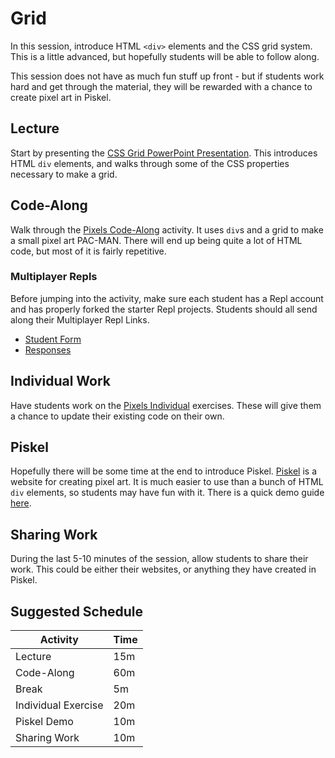 # Grid
In this session, introduce HTML `<div>` elements and the CSS grid system. This is a little advanced, but hopefully students will be able to follow along.

This session does not have as much fun stuff up front - but if students work hard and get through the material, they will be rewarded with a chance to create pixel art in Piskel.

## Lecture
Start by presenting the [CSS Grid PowerPoint Presentation](CssGrid.pptx). This introduces HTML `div` elements, and walks through some of the CSS properties necessary to make a grid.

## Code-Along
Walk through the [Pixels Code-Along](PixelsCodeAlong.md) activity. It uses `div`s and a grid to make a small pixel art PAC-MAN. There will end up being quite a lot of HTML code, but most of it is fairly repetitive.

### Multiplayer Repls
Before jumping into the activity, make sure each student has a Repl account and has properly forked the starter Repl projects. Students should all send along their Multiplayer Repl Links.

- [Student Form](https://forms.gle/tw1bQoptj9M8Jts68)
- [Responses](https://docs.google.com/spreadsheets/d/1k1gBrOYVu2J2e4mpx9HHW1TBRpGJ9-hlQFIVdskoINQ/edit?usp=sharing)

## Individual Work
Have students work on the [Pixels Individual](PixelsIndividual.md) exercises. These will give them a chance to update their existing code on their own.

## Piskel
Hopefully there will be some time at the end to introduce Piskel. [Piskel](https://piskelapp.com) is a website for creating pixel art. It is much easier to use than a bunch of HTML `div` elements, so students may have fun with it. There is a quick demo guide [here](https://hylandtechoutreach.github.io/ucs/Session4Animation/PiskelDemo.html).

## Sharing Work
During the last 5-10 minutes of the session, allow students to share their work. This could be either their websites, or anything they have created in Piskel.

## Suggested Schedule

| Activity | Time |
|-|-|
| Lecture | 15m |
| Code-Along | 60m |
| Break | 5m |
| Individual Exercise | 20m |
| Piskel Demo | 10m |
| Sharing Work | 10m |